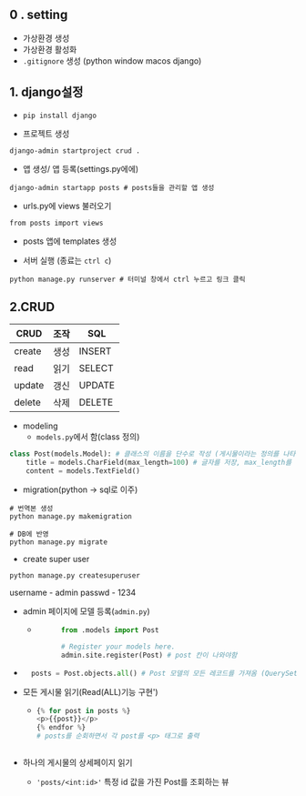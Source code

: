 ## 0 . setting

- 가상환경 생성
- 가상환경 활성화
- `.gitignore` 생성 (python window macos django)


## 1.  django설정
- `pip install django`

- 프로젝트 생성
```shell
django-admin startproject crud .
```

- 앱 생성/  앱 등록(settings.py에에)
```shell
django-admin startapp posts # posts들을 관리할 앱 생성
```

- urls.py에 views 불러오기
```shell
from posts import views
```

- posts 앱에 templates 생성

- 서버 실행 (종료는 `ctrl c`)
```shell
python manage.py runserver # 터미널 창에서 ctrl 누르고 링크 클릭
```

## 2.CRUD
|CRUD|조작|SQL| 
|------|---|---|
|create|생성|INSERT|
|read|읽기|SELECT|
|update|갱신|UPDATE|
|delete|삭제|DELETE|


- modeling
    - `models.py`에서 함(class 정의)

``` python
class Post(models.Model): # 클래스의 이름을 단수로 작성 (게시물이라는 정의를 나타냄)
    title = models.CharField(max_length=100) # 글자를 저장, max_length를 꼭 작성
    content = models.TextField()
```

- migration(python -> sql로 이주)
```shell
# 번역본 생성
python manage.py makemigration
```

```shell
# DB에 반영
python manage.py migrate
```

- create super user
```shell
python manage.py createsuperuser
```
username - admin
passwd - 1234

- admin 페이지에 모델 등록(`admin.py`)
    - ```python
            from .models import Post

            # Register your models here.
            admin.site.register(Post) # post 칸이 나와야함
      ```

- ```python
    posts = Post.objects.all() # Post 모델의 모든 레코드를 가져옴 (QuerySet 형태)
    ```

- 모든 게시물 읽기(Read(ALL)기능 구현')
    -   ```python
        {% for post in posts %}
        <p>{{post}}</p>
        {% endfor %}
        # posts를 순회하면서 각 post를 <p> 태그로 출력
    ```

- 하나의 게시물의 상세페이지 읽기
    - `'posts/<int:id>'` 특정 id 값을 가진 Post를 조회하는 뷰